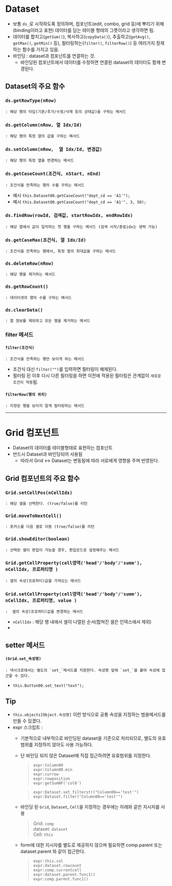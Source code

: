 

# Dataset
- 보통 `ds_`로 시작하도록 정의하며, 컴포넌트(edit, combo, grid 등)에 뿌리기 위해(binding이라고 표현) 데이터를 담는 테이블 형태의 그릇이라고 생각하면 됨.
- 데이터를 합치고(`getSum()`), 복사하고(`copyData()`), 추출하고(`getAvg()`, `getMax()`, `getMin()` 등), 필터링하는(`filter()`, `filterRow()`) 등 여러가지 정제하는 함수를 가지고 있음.
- 바인딩 : dataset과 컴포넌트를 연결하는 것.
  - 바인딩된 컴포넌트에서 데이터를 수정하면 연결된 dataset의 데이터도 함께 변경된다.

## Dataset의 주요 함수
### `ds.getRowType(nRow)` 
	: 해당 행의 타입(기존/추가/수정/삭제 등의 상태값)을 구하는 메서드
### `ds.getColumn(nRow, 열 Idx/Id)` 
	: 해당 행의 특정 열의 값을 구하는 메서드
### `ds.setColumn(nRow,  열 Idx/Id, 변경값)` 
	: 해당 행의 특정 열을 변경하는 메서드
### `ds.getCaseCount(조건식, nStart, nEnd)` 
	: 조건식을 만족하는 행의 수를 구하는 메서드
  - 예시 `this.Dataset00.getCaseCount("dept_cd == 'A1'");`
  - 예시 `this.Dataset00.getCaseCount("dept_cd == 'A1'", 3, 50);`
### `ds.findRow(rowId, 검색값, startRowIdx, endRowIdx)` 
	: 해당 열에서 값이 일치하는 첫 행을 구하는 메서드 (검색 시작/종료idx는 생략 가능)
### `ds.getCaseMax(조건식, 열 Idx/Id)` 
	: 조건식을 만족하는 행에서, 특정 열의 최대값을 구하는 메서드
### `ds.deleteRow(nRow)` 
	: 해당 행을 제거하는 메서드 
### `ds.getRowCount()` 
	: 데이터셋의 행의 수를 구하는 메서드
### `ds.clearData()` 
	: 열 정보를 제외하고 모든 행을 제거하는 메서드
  
### filter 메서드
#### `filter(조건식)` 
	: 조건식을 만족하는 행만 보이게 하는 메서드 
  - 조건식 대신 `filter("")`를 입력하면 필터링이 해제된다.
  - 필터링 된 이후 다시 다른 필터링을 하면 이전에 적용된 필터링은 관계없이 `새로운 조건이 적용`됨.
#### `filterRow(행의 위치)` 
	: 지정된 행을 보이지 않게 필터링하는 메서드 

---

# Grid 컴포넌트
- Dataset의 데이터를 테이블형태로 표현하는 컴포넌트
- 반드시 Dataset과 바인딩되어 사용됨
  - 따라서 Grid ↔ Dataset는 변동됨에 따라 서로에게 영향을 주며 반영된다.

## Grid 컴포넌트의 주요 함수
### `Grid.setCellPos(nCellIdx)` 
	: 해당 셀을 선택한다. (true/false)를 리턴
### `Grid.moveToNextCell()` 
	: 포커스를 다음 셀로 이동 (true/false)를 리턴
### `Grid.showEditor(boolean)` 
	: 선택된 셀이 편집이 가능할 경우, 편집모드로 설정해주는 메서드
### `Grid.getCellProperty(cell영역('head'/'body'/'summ'), nCellIdx, 프로퍼티명 )` 
	: 셀의 속성(프로퍼티)값을 가져오는 메서드
### `Grid.setCellProperty(cell영역('head'/'body'/'summ'), nCellIdx, 프로퍼티명, value )` 
	:  셀의 속성(프로퍼티)값을 변경하는 메서드
  - `nCellIdx` : 해당 행 내에서 셀이 나열된 순서(합쳐진 셀은 인덱스에서 제외)
  - 
## setter 메서드
  #### `(Grid.set_속성명)` 
	: 넥사크로에서는 별도의 `set_`메서드를 지원한다. 속성명 앞에 `set_`을 붙여 속성에 접근할 수 있다.
  - `this.Button00.set_text("text");`

## Tip
- `this.objects[Object.속성명]` 이런 방식으로 공통 속성을 지정하는 범용메서드를 만들 수 있겠다.
- expr 스크립트 : 
  - 기본적으로 내부적으로 바인딩된 dataset을 기준으로 처리되므로, 별도의 유효범위를 지정하지 않아도 사용 가능하다.
  - 단 바인딩 되지 않은 Dataset에 직접 접근하려면 유효범위를 지정한다.
    > `expr:Column00` <br>
    > `expr:Column00.min` <br>
    > `expr:currow` <br>
    > `expr:rowposition` <br>
    > `expr:getSumNF('col0')`

    > `expr:Dataset.set_filterstr("Column00=='test'")` <br>
    > `expr:Dataset.filter("Column00=='test'")` <br>


  - 바인딩 된 `Grid`, `Dataset`, `Cell`을 지정하는 경우에는 아래와 같은 지시자를 사용
    > Grid: `comp` <br>
    > dataset: `dataset` <br>
    > Cell: `this`

  - form에 대한 지시자를 별도로 제공하지 않으며 필요하면 comp.parent 또는 dataset.parent 와 같이 접근한다.
    > `expr:this.col` <br>
    > `expr:dataset.rowcount` <br>
    > `expr:comp.currentcell` <br>
    > `expr:dataset.parent.func1()` <br>
    > `expr:comp.parent.func1()`

